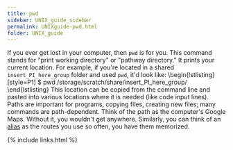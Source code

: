 ```yaml
---
title: pwd
sidebar: UNIX_guide_sidebar
permalink: UNIXguide-pwd.html
folder: UNIX_guide
---
```


If you ever get lost in your computer, then `pwd` is for you.
This command stands for "print working directory" or "pathway directory."
It prints your current location.
For example, if you're located in a shared `insert_PI_here_group` folder and
used `pwd`, it'd look like:
\begin{lstlisting}[style=P1]
$ pwd
/storage/scratch/share/insert_PI_here_group/
\end{lstlisting}
This location can be copied from the command line and pasted into various
locations where it is needed (like code input lines).
Paths are important for programs, copying files, creating new files; many 
commands are path-dependent.
Think of the path as the computer's Google Maps.
Without it, you wouldn't get anywhere.
Similarly, you can think of an [alias](/UNIXguide-aliases.html) as the routes
you use so often, you have them memorized.

{% include links.html %}
